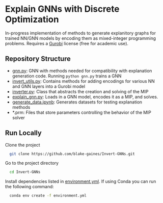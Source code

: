 
# Explain GNNs with Discrete Optimization

In-progress implementation of methods to generate explanitory graphs for trained NN/GNN models by encoding them as mixed-integer programming problems. Requires a [Gurobi](https://www.gurobi.com/) license (free for academic use).

## Repository Structure
* [gnn.py](./gnn.py): GNN with methods needed for compatibility with explanation generation code. Running `python gnn.py` trains a GNN 
* [invert_utils.py](./invert_utils.py): Contains methods for adding encodings for various NN and GNN layers into a Gurobi model
* [inverter.py](./inverter.py): Class that abstracts the creation and solving of the MIP
* [explain_gnn.py](./main.py): Loads in a GNN model, encodes it as a MIP, and solves.
* [generate_data.ipynb](./generate_data.ipynb): Generates datasets for testing explanation methods
* \*.prm: Files that store parameters controlling the behavior of the MIP solver

## Run Locally

Clone the project

```bash
  git clone https://github.com/blake-gaines/Invert-GNNs.git
```

Go to the project directory

```bash
  cd Invert-GNNs
```

Install dependencies listed in [environment.yml](./environment.yml). If using Conda you can run the following command:
```bash
  conda env create -f environment.yml
```
